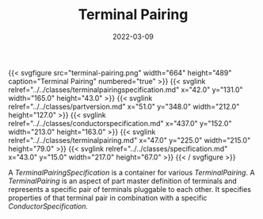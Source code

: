 ﻿---
title: Terminal Pairing
toc: false
type: specs
layout: diagram
date: "2022-03-09"
draft: false
specification: VEC
version: 2.0.0
documentType: "Recommendation"
elementType: Diagram
classes:
  - TerminalPairingSpecification
  - PartVersion
  - ConductorSpecification
  - TerminalPairing
  - Specification
menu:
  VEC-2.0.0:    
    parent: component-characteristics
    identifier: component-characteristics/terminal-pairing
    weight: 1005006 

# Prev/next pager order (if `docs_section_pager` enabled in `params.toml`)
weight: 1005006
---
{{< svgfigure src="terminal-pairing.png" width="664" height="489" caption="Terminal Pairing" numbered="true" >}}
  {{< svglink relref="../../classes/terminalpairingspecification.md" x="42.0" y="131.0" width="165.0" height="43.0" >}}
  {{< svglink relref="../../classes/partversion.md" x="51.0" y="348.0" width="212.0" height="127.0" >}}
  {{< svglink relref="../../classes/conductorspecification.md" x="437.0" y="152.0" width="213.0" height="163.0" >}}
  {{< svglink relref="../../classes/terminalpairing.md" x="47.0" y="225.0" width="215.0" height="79.0" >}}
  {{< svglink relref="../../classes/specification.md" x="43.0" y="15.0" width="217.0" height="67.0" >}}
{{< / svgfigure >}}
<p> A <i>TerminalPairingSpecification</i> is a container for various <i>TerminalPairing</i>. A <i>TerminalPairing</i> is an aspect of part master definition of terminals and represents a specific pair of terminals pluggable to each other. It specifies properties of that terminal pair in combination with a specific <i>ConductorSpecification.</i>      </p>